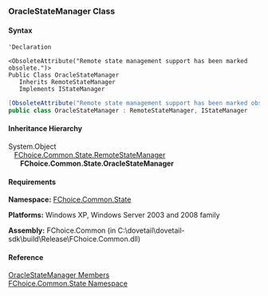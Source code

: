 ﻿### OracleStateManager Class

#### Syntax

```vbnet
'Declaration

<ObsoleteAttribute("Remote state management support has been marked obsolete.")>
Public Class OracleStateManager 
   Inherits RemoteStateManager
   Implements IStateManager 
```

```csharp
[ObsoleteAttribute("Remote state management support has been marked obsolete.")]
public class OracleStateManager : RemoteStateManager, IStateManager  
```

#### Inheritance Hierarchy

System.Object  
   [FChoice.Common.State.RemoteStateManager](FChoice.Common~FChoice.Common.State.RemoteStateManager.md)  
      **FChoice.Common.State.OracleStateManager**  

#### Requirements

**Namespace:** [FChoice.Common.State](FChoice.Common~FChoice.Common.State_namespace.md)

**Platforms:** Windows XP, Windows Server 2003 and 2008 family

**Assembly:** FChoice.Common (in C:\\dovetail\\dovetail-sdk\\build\\Release\\FChoice.Common.dll)

#### Reference

[OracleStateManager Members](FChoice.Common~FChoice.Common.State.OracleStateManager_members.md)  
[FChoice.Common.State Namespace](FChoice.Common~FChoice.Common.State_namespace.md)